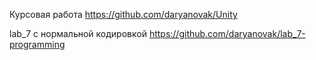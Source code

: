 
Курсовая работа https://github.com/daryanovak/Unity

lab_7 с нормальной кодировкой https://github.com/daryanovak/lab_7-programming
